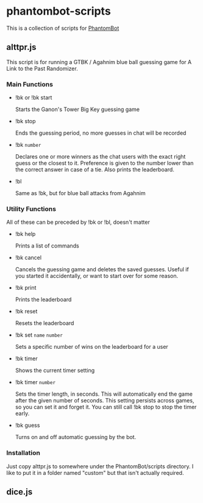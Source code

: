 # phantombot-scripts
This is a collection of scripts for [PhantomBot](https://github.com/PhantomBot/PhantomBot)

## alttpr.js
This script is for running a GTBK / Agahnim blue ball guessing game for A Link to the Past Randomizer.

### Main Functions

* !bk or !bk start
  
  Starts the Ganon's Tower Big Key guessing game

* !bk stop
  
  Ends the guessing period, no more guesses in chat will be recorded
  
* !bk `number`
  
  Declares one or more winners as the chat users with the exact right guess or the closest to it. Preference is given to the number lower than the correct answer in case of a tie. Also prints the leaderboard.
  
* !bl
  
  Same as !bk, but for blue ball attacks from Agahnim
  
### Utility Functions
All of these can be preceded by !bk or !bl, doesn't matter

* !bk help

  Prints a list of commands

* !bk cancel
  
  Cancels the guessing game and deletes the saved guesses. Useful if you started it accidentally, or want to start over for some reason.
  
* !bk print
  
  Prints the leaderboard
  
* !bk reset
  
  Resets the leaderboard
  
* !bk set `name` `number`
  
  Sets a specific number of wins on the leaderboard for a user
  
* !bk timer
  
  Shows the current timer setting
  
* !bk timer `number`
  
  Sets the timer length, in seconds. This will automatically end the game after the given number of seconds. This setting persists across games, so you can set it and forget it. You can still call !bk stop to stop the timer early.

* !bk guess

  Turns on and off automatic guessing by the bot.

### Installation
Just copy alttpr.js to somewhere under the PhantomBot/scripts directory. I like to put it in a folder named "custom" but that isn't actually required.

## dice.js
